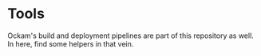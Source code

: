 Tools
=====

Ockam's build and deployment pipelines are part of this repository as well. In here, find
some helpers in that vein.

